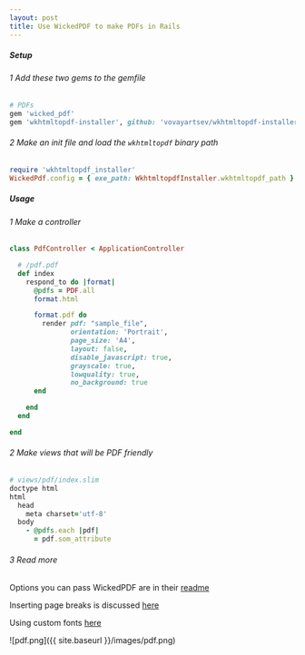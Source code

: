 ```yaml
---
layout: post
title: Use WickedPDF to make PDFs in Rails
---
```

##### Setup

###### 1 Add these two gems to the gemfile

  ```ruby
  # PDFs
  gem 'wicked_pdf'
  gem 'wkhtmltopdf-installer', github: 'vovayartsev/wkhtmltopdf-installer-ruby', branch: 'master'
  ```

###### 2 Make an init file and load the `wkhtmltopdf` binary path

  ```ruby
  require 'wkhtmltopdf_installer'
  WickedPdf.config = { exe_path: WkhtmltopdfInstaller.wkhtmltopdf_path }
  ```

##### Usage

###### 1 Make a controller

  ```ruby
  class PdfController < ApplicationController

    # /pdf.pdf
    def index
      respond_to do |format|
        @pdfs = PDF.all
        format.html

        format.pdf do
          render pdf: "sample_file",
                 orientation: 'Portrait',
                 page_size: 'A4',
                 layout: false,
                 disable_javascript: true,
                 grayscale: true,
                 lowquality: true,
                 no_background: true
        end

      end
    end

  end
  ```

###### 2 Make views that will be PDF friendly

  ```ruby
  # views/pdf/index.slim
  doctype html
  html
    head
      meta charset='utf-8'
    body
      - @pdfs.each |pdf|
        = pdf.som_attribute
  ```

###### 3 Read more

Options you can pass WickedPDF are in their [readme](https://github.com/mileszs/wicked_pdf)

Inserting page breaks is discussed [here](http://stackoverflow.com/questions/5806943/rails-wickedpdf-page-breaks)

Using custom fonts [here](https://shellycloud.com/blog/2014/01/generating-pdfs-with-custom-fonts-using-wkhtmltopdf)

![pdf.png]({{ site.baseurl }}/images/pdf.png)
